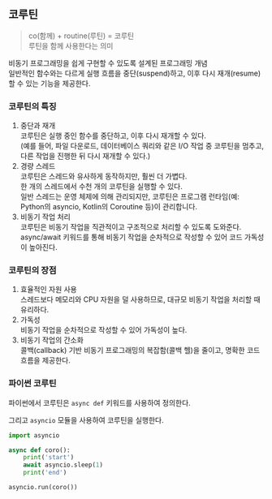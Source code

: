 ## 코루틴

> co(함께) + routine(루틴) = 코루틴  
> 루틴을 함께 사용한다는 의미

비동기 프로그래밍을 쉽게 구현할 수 있도록 설계된 프로그래밍 개념  
일반적인 함수와는 다르게 실행 흐름을 중단(suspend)하고, 이후 다시 재개(resume)할 수 있는 기능을 제공한다.

### 코루틴의 특징

1. 중단과 재개  
    코루틴은 실행 중인 함수를 중단하고, 이후 다시 재개할 수 있다.  
    (예를 들어, 파일 다운로드, 데이터베이스 쿼리와 같은 I/O 작업 중 코루틴을 멈추고, 다른 작업을 진행한 뒤 다시 재개할 수 있다.)
2. 경량 스레드  
    코루틴은 스레드와 유사하게 동작하지만, 훨씬 더 가볍다.  
    한 개의 스레드에서 수천 개의 코루틴을 실행할 수 있다.  
    일반 스레드는 운영 체제에 의해 관리되지만, 코루틴은 프로그램 런타임(예: Python의 asyncio, Kotlin의 Coroutine 등)이 관리합니다.
3. 비동기 작업 처리  
    코루틴은 비동기 작업을 직관적이고 구조적으로 처리할 수 있도록 도와준다.  
    async/await 키워드를 통해 비동기 작업을 순차적으로 작성할 수 있어 코드 가독성이 높아진다.


### 코루틴의 장점

1. 효율적인 자원 사용  
    스레드보다 메모리와 CPU 자원을 덜 사용하므로, 대규모 비동기 작업을 처리할 때 유리하다.
2. 가독성  
    비동기 작업을 순차적으로 작성할 수 있어 가독성이 높다.
3. 비동기 작업의 간소화  
    콜백(callback) 기반 비동기 프로그래밍의 복잡함(콜백 헬)을 줄이고, 명확한 코드 흐름을 제공한다.

### 파이썬 코루틴

파이썬에서 코루틴은 `async def` 키워드를 사용하여 정의한다.

그리고 `asyncio` 모듈을 사용하여 코루틴을 실행한다.

```python
import asyncio

async def coro():
    print('start')
    await asyncio.sleep(1)
    print('end')

asyncio.run(coro())
```